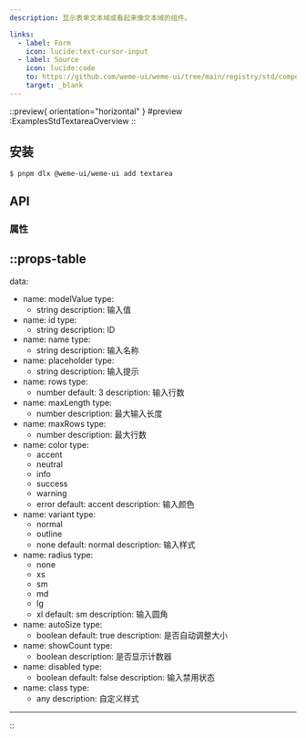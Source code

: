 ```yaml
---
description: 显示表单文本域或看起来像文本域的组件。

links:
  - label: Form
    icon: lucide:text-cursor-input
  - label: Source
    icon: lucide:code
    to: https://github.com/weme-ui/weme-ui/tree/main/registry/std/components/textarea
    target: _blank
---
```


::preview{ orientation="horizontal" }
#preview
:ExamplesStdTextareaOverview
::

## 安装

```shell [Terminal]
$ pnpm dlx @weme-ui/weme-ui add textarea
```

## API

### 属性

::props-table
---
data:
  - name: modelValue
    type:
      - string
    description: 输入值
  - name: id
    type:
      - string
    description: ID
  - name: name
    type:
      - string
    description: 输入名称
  - name: placeholder
    type:
      - string
    description: 输入提示
  - name: rows
    type:
      - number
    default: 3
    description: 输入行数
  - name: maxLength
    type:
      - number
    description: 最大输入长度
  - name: maxRows
    type:
      - number
    description: 最大行数
  - name: color
    type:
      - accent
      - neutral
      - info
      - success
      - warning
      - error
    default: accent
    description: 输入颜色
  - name: variant
    type:
      - normal
      - outline
      - none
    default: normal
    description: 输入样式
  - name: radius
    type:
      - none
      - xs
      - sm
      - md
      - lg
      - xl
    default: sm
    description: 输入圆角
  - name: autoSize
    type:
      - boolean
    default: true
    description: 是否自动调整大小
  - name: showCount
    type:
      - boolean
    description: 是否显示计数器
  - name: disabled
    type:
      - boolean
    default: false
    description: 输入禁用状态
  - name: class
    type:
      - any
    description: 自定义样式
---
::
